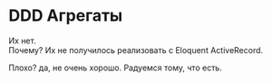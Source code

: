 # DDD Агрегаты  

Их нет.  
Почему? Их не получилось реализовать с Eloquent ActiveRecord.

Плохо? да, не очень хорошо. Радуемся тому, что есть.